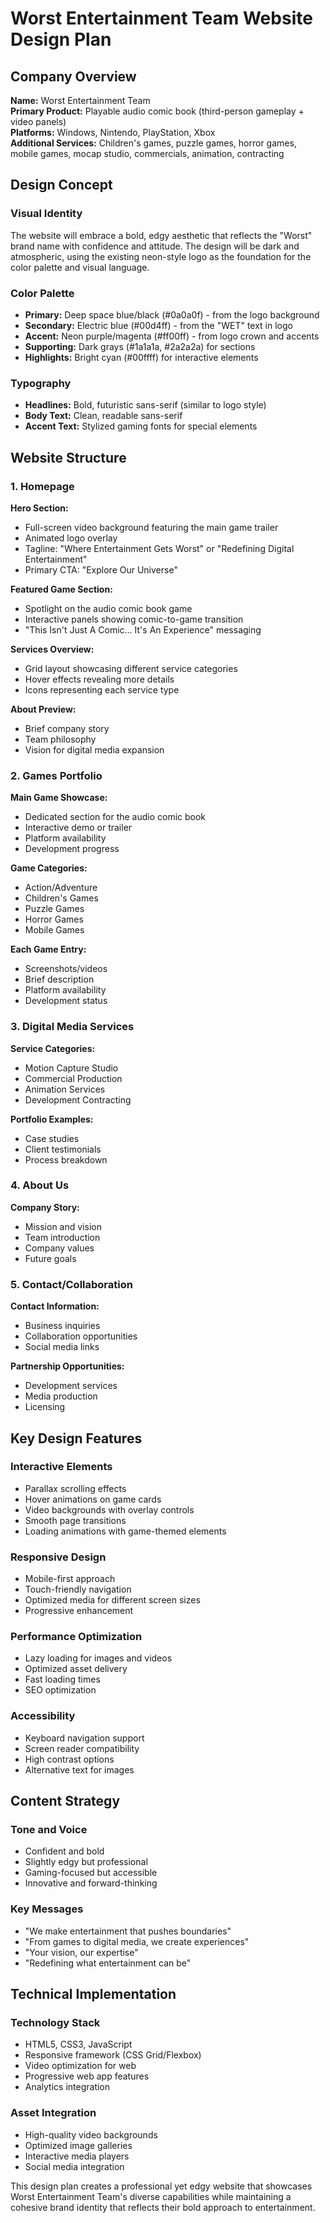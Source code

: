 # Worst Entertainment Team Website Design Plan

## Company Overview
**Name:** Worst Entertainment Team  
**Primary Product:** Playable audio comic book (third-person gameplay + video panels)  
**Platforms:** Windows, Nintendo, PlayStation, Xbox  
**Additional Services:** Children's games, puzzle games, horror games, mobile games, mocap studio, commercials, animation, contracting

## Design Concept

### Visual Identity
The website will embrace a bold, edgy aesthetic that reflects the "Worst" brand name with confidence and attitude. The design will be dark and atmospheric, using the existing neon-style logo as the foundation for the color palette and visual language.

### Color Palette
- **Primary:** Deep space blue/black (#0a0a0f) - from the logo background
- **Secondary:** Electric blue (#00d4ff) - from the "WET" text in logo
- **Accent:** Neon purple/magenta (#ff00ff) - from logo crown and accents
- **Supporting:** Dark grays (#1a1a1a, #2a2a2a) for sections
- **Highlights:** Bright cyan (#00ffff) for interactive elements

### Typography
- **Headlines:** Bold, futuristic sans-serif (similar to logo style)
- **Body Text:** Clean, readable sans-serif
- **Accent Text:** Stylized gaming fonts for special elements

## Website Structure

### 1. Homepage
**Hero Section:**
- Full-screen video background featuring the main game trailer
- Animated logo overlay
- Tagline: "Where Entertainment Gets Worst" or "Redefining Digital Entertainment"
- Primary CTA: "Explore Our Universe"

**Featured Game Section:**
- Spotlight on the audio comic book game
- Interactive panels showing comic-to-game transition
- "This Isn't Just A Comic... It's An Experience" messaging

**Services Overview:**
- Grid layout showcasing different service categories
- Hover effects revealing more details
- Icons representing each service type

**About Preview:**
- Brief company story
- Team philosophy
- Vision for digital media expansion

### 2. Games Portfolio
**Main Game Showcase:**
- Dedicated section for the audio comic book
- Interactive demo or trailer
- Platform availability
- Development progress

**Game Categories:**
- Action/Adventure
- Children's Games
- Puzzle Games
- Horror Games
- Mobile Games

**Each Game Entry:**
- Screenshots/videos
- Brief description
- Platform availability
- Development status

### 3. Digital Media Services
**Service Categories:**
- Motion Capture Studio
- Commercial Production
- Animation Services
- Development Contracting

**Portfolio Examples:**
- Case studies
- Client testimonials
- Process breakdown

### 4. About Us
**Company Story:**
- Mission and vision
- Team introduction
- Company values
- Future goals

### 5. Contact/Collaboration
**Contact Information:**
- Business inquiries
- Collaboration opportunities
- Social media links

**Partnership Opportunities:**
- Development services
- Media production
- Licensing

## Key Design Features

### Interactive Elements
- Parallax scrolling effects
- Hover animations on game cards
- Video backgrounds with overlay controls
- Smooth page transitions
- Loading animations with game-themed elements

### Responsive Design
- Mobile-first approach
- Touch-friendly navigation
- Optimized media for different screen sizes
- Progressive enhancement

### Performance Optimization
- Lazy loading for images and videos
- Optimized asset delivery
- Fast loading times
- SEO optimization

### Accessibility
- Keyboard navigation support
- Screen reader compatibility
- High contrast options
- Alternative text for images

## Content Strategy

### Tone and Voice
- Confident and bold
- Slightly edgy but professional
- Gaming-focused but accessible
- Innovative and forward-thinking

### Key Messages
- "We make entertainment that pushes boundaries"
- "From games to digital media, we create experiences"
- "Your vision, our expertise"
- "Redefining what entertainment can be"

## Technical Implementation

### Technology Stack
- HTML5, CSS3, JavaScript
- Responsive framework (CSS Grid/Flexbox)
- Video optimization for web
- Progressive web app features
- Analytics integration

### Asset Integration
- High-quality video backgrounds
- Optimized image galleries
- Interactive media players
- Social media integration

This design plan creates a professional yet edgy website that showcases Worst Entertainment Team's diverse capabilities while maintaining a cohesive brand identity that reflects their bold approach to entertainment.

